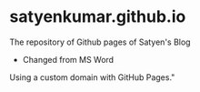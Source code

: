 # satyenkumar.github.io
The repository of Github pages of Satyen's Blog

* Changed from MS Word

Using a custom domain with GitHub Pages."














